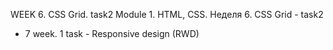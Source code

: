 WEEK 6. CSS Grid. task2
Module 1. HTML, CSS. Неделя 6. CSS Grid - task2
+ 7 week. 1 task - Responsive design (RWD)
